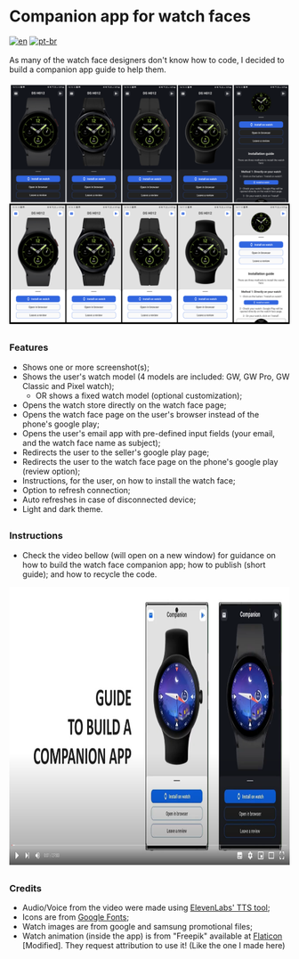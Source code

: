 # Companion app for watch faces
[![en](https://img.shields.io/badge/lang-en-red.svg)](https://github.com/hms-douglas/companion)
[![pt-br](https://img.shields.io/badge/lang-pt--br-green.svg)](https://github.com/hms-douglas/companion/blob/main/README.pt-BR.md)
</br>
</br>
As many of the watch face designers don't know how to code, I decided to build a companion app guide to help them.
</br>
</br>
<img src="readme_screenshots_ignore/0.png"/>

##
### Features
- Shows one or more screenshot(s);
- Shows the user's watch model (4 models are included: GW, GW Pro, GW Classic and Pixel watch);
  - OR shows a fixed watch model (optional customization);
- Opens the watch store directly on the watch face page;
- Opens the watch face page on the user's browser instead of the phone's google play;
- Opens the user's email app with pre-defined input fields (your email, and the watch face name as subject);
- Redirects the user to the seller's google play page;
- Redirects the user to the watch face page on the phone's google play (review option);
- Instructions, for the user, on how to install the watch face;
- Option to refresh connection;
- Auto refreshes in case of disconnected device;
- Light and dark theme.

##
### Instructions
- Check the video bellow (will open on a new window) for guidance on how to build the watch face companion app; how to publish (short guide); and how to recycle the code.
<a href="https://youtu.be/-kxKqALnqUA" target="_blank" rel="noreferrer">
  <img src="readme_screenshots_ignore/1.png"  height="500"/>
</a>

##
### Credits
- Audio/Voice from the video were made using <a href="https://elevenlabs.io/" target="_blank" rel="noreferrer">ElevenLabs' TTS tool</a>;
- Icons are from <a href="https://fonts.google.com/" target="_blank" rel="noreferrer">Google Fonts</a>;
- Watch images are from google and samsung promotional files;
- Watch animation (inside the app) is from "Freepik" available at <a href="https://www.flaticon.com/br/icone-animado-gratis/relogio-inteligente_15575632" target="_blank" rel="noreferrer">Flaticon</a> [Modified]. They request attribution to use it! (Like the one I made here)
